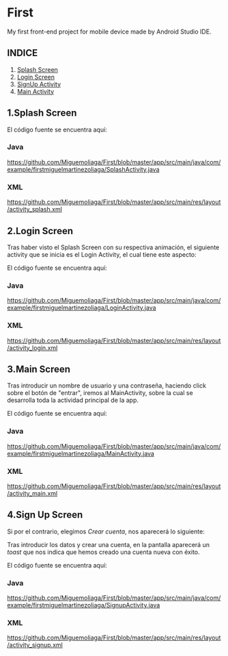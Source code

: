 # First

My first front-end project for mobile device made by Android Studio IDE.

## **INDICE**
1. [Splash Screen](#splash)
2. [Login Screen](#login)
3. [SignUp Activity](#main)
4. [Main Activity](#su)

## 1.Splash Screen<a name="splash"></a>

El código fuente se encuentra aquí:
### Java

https://github.com/Miguemoliaga/First/blob/master/app/src/main/java/com/example/firstmiguelmartinezoliaga/SplashActivity.java

### XML

https://github.com/Miguemoliaga/First/blob/master/app/src/main/res/layout/activity_splash.xml

## 2.Login Screen<a name="login"></a>

Tras haber visto el Splash Screen con su respectiva animación, el siguiente activity que se inicia es el Login Activity, el cual tiene este aspecto:


El código fuente se encuentra aquí:

### Java 

https://github.com/Miguemoliaga/First/blob/master/app/src/main/java/com/example/firstmiguelmartinezoliaga/LoginActivity.java

### XML

https://github.com/Miguemoliaga/First/blob/master/app/src/main/res/layout/activity_login.xml

## 3.Main Screen<a name="main"></a>
Tras introducir un nombre de usuario y una contraseña, haciendo click sobre el botón de "entrar", 
iremos al MainActivity, sobre la cual se desarrolla toda la actividad principal de la app.




El código fuente se encuentra aquí:
### Java

https://github.com/Miguemoliaga/First/blob/master/app/src/main/java/com/example/firstmiguelmartinezoliaga/MainActivity.java

### XML

https://github.com/Miguemoliaga/First/blob/master/app/src/main/res/layout/activity_main.xml




## 4.Sign Up Screen<a name="su"></a>

Si por el contrario, elegimos *Crear cuenta*, nos aparecerá lo siguiente:


Tras introducir los datos y crear una cuenta, en la pantalla aparecerá un *toast* que nos 
indica que hemos creado una cuenta nueva con éxito.

El código fuente se encuentra aquí:
### Java

https://github.com/Miguemoliaga/First/blob/master/app/src/main/java/com/example/firstmiguelmartinezoliaga/SignupActivity.java

### XML

https://github.com/Miguemoliaga/First/blob/master/app/src/main/res/layout/activity_signup.xml
